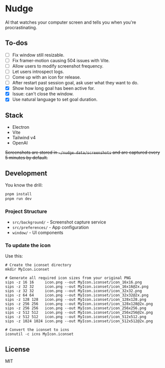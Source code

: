 # Nudge

AI that watches your computer screen and tells you when you're procrastinating.

## To-dos

- [ ] Fix window still resizable.
- [ ] Fix framer-motion causing 504 issues with Vite.
- [ ] Allow users to modify screenshot frequency.
- [ ] Let users introspect logs.
- [ ] Come up with an icon for release.
- [ ] After restart past session goal, ask user what they want to do.
- [x] Show how long goal has been active for.
- [x] Issue: can't close the window.
- [x] Use natural language to set goal duration.

## Stack

- Electron
- Vite
- Tailwind v4
- OpenAI

~~Screenshots are stored in `~/nudge-data/screenshots` and are captured every 5
minutes by default.~~

## Development

You know the drill:

```bash
pnpm install
pnpm run dev
```

### Project Structure

- `src/background/` - Screenshot capture service
- `src/preferences/` - App configuration
- `window/` - UI components

### To update the icon

Use this:

```
# Create the iconset directory
mkdir MyIcon.iconset

# Generate all required icon sizes from your original PNG
sips -z 16 16     icon.png --out MyIcon.iconset/icon_16x16.png
sips -z 32 32     icon.png --out MyIcon.iconset/icon_16x16@2x.png
sips -z 32 32     icon.png --out MyIcon.iconset/icon_32x32.png
sips -z 64 64     icon.png --out MyIcon.iconset/icon_32x32@2x.png
sips -z 128 128   icon.png --out MyIcon.iconset/icon_128x128.png
sips -z 256 256   icon.png --out MyIcon.iconset/icon_128x128@2x.png
sips -z 256 256   icon.png --out MyIcon.iconset/icon_256x256.png
sips -z 512 512   icon.png --out MyIcon.iconset/icon_256x256@2x.png
sips -z 512 512   icon.png --out MyIcon.iconset/icon_512x512.png
sips -z 1024 1024 icon.png --out MyIcon.iconset/icon_512x512@2x.png

# Convert the iconset to icns
iconutil -c icns MyIcon.iconset
```

## License

MIT

